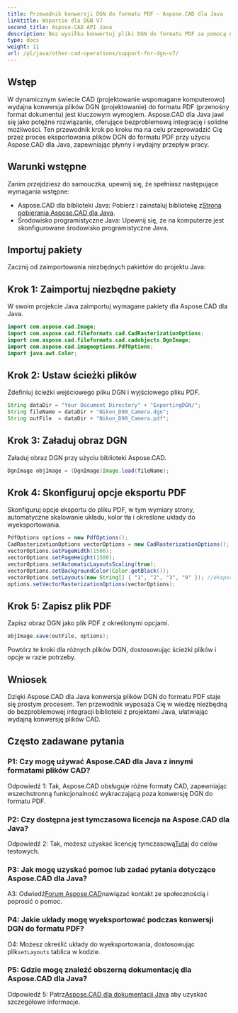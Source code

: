 ```yaml
---
title: Przewodnik konwersji DGN do formatu PDF - Aspose.CAD dla Java
linktitle: Wsparcie dla DGN V7
second_title: Aspose.CAD API Java
description: Bez wysiłku konwertuj pliki DGN do formatu PDF za pomocą Aspose.CAD dla Java. Postępuj zgodnie z naszym przewodnikiem krok po kroku, aby uzyskać bezproblemową integrację i efektywny przepływ pracy.
type: docs
weight: 11
url: /pl/java/other-cad-operations/support-for-dgn-v7/
---
```

## Wstęp

W dynamicznym świecie CAD (projektowanie wspomagane komputerowo) wydajna konwersja plików DGN (projektowanie) do formatu PDF (przenośny format dokumentu) jest kluczowym wymogiem. Aspose.CAD dla Java jawi się jako potężne rozwiązanie, oferujące bezproblemową integrację i solidne możliwości. Ten przewodnik krok po kroku ma na celu przeprowadzić Cię przez proces eksportowania plików DGN do formatu PDF przy użyciu Aspose.CAD dla Java, zapewniając płynny i wydajny przepływ pracy.

## Warunki wstępne

Zanim przejdziesz do samouczka, upewnij się, że spełniasz następujące wymagania wstępne:
-  Aspose.CAD dla biblioteki Java: Pobierz i zainstaluj bibliotekę z[Strona pobierania Aspose.CAD dla Java](https://releases.aspose.com/cad/java/).
- Środowisko programistyczne Java: Upewnij się, że na komputerze jest skonfigurowane środowisko programistyczne Java.

## Importuj pakiety

Zacznij od zaimportowania niezbędnych pakietów do projektu Java:

## Krok 1: Zaimportuj niezbędne pakiety

W swoim projekcie Java zaimportuj wymagane pakiety dla Aspose.CAD dla Java.
```java
import com.aspose.cad.Image;
import com.aspose.cad.fileformats.cad.CadRasterizationOptions;
import com.aspose.cad.fileformats.cad.cadobjects.DgnImage;
import com.aspose.cad.imageoptions.PdfOptions;
import java.awt.Color;
```

## Krok 2: Ustaw ścieżki plików

Zdefiniuj ścieżki wejściowego pliku DGN i wyjściowego pliku PDF.

```java
String dataDir = "Your Document Directory" + "ExportingDGN/";
String fileName = dataDir + "Nikon_D90_Camera.dgn";
String outFile  = dataDir + "Nikon_D90_Camera.pdf";
```

## Krok 3: Załaduj obraz DGN

Załaduj obraz DGN przy użyciu biblioteki Aspose.CAD.

```java
DgnImage objImage = (DgnImage)Image.load(fileName);
```

## Krok 4: Skonfiguruj opcje eksportu PDF

Skonfiguruj opcje eksportu do pliku PDF, w tym wymiary strony, automatyczne skalowanie układu, kolor tła i określone układy do wyeksportowania.

```java
PdfOptions options = new PdfOptions();
CadRasterizationOptions vectorOptions = new CadRasterizationOptions();
vectorOptions.setPageWidth(1500);
vectorOptions.setPageHeight(1500);
vectorOptions.setAutomaticLayoutsScaling(true);
vectorOptions.setBackgroundColor(Color.getBlack());
vectorOptions.setLayouts(new String[] { "1", "2", "3", "9" }); //eksportuj tylko 4 widoki (1,2,3 i 9).
options.setVectorRasterizationOptions(vectorOptions);
```

## Krok 5: Zapisz plik PDF

Zapisz obraz DGN jako plik PDF z określonymi opcjami.

```java
objImage.save(outFile, options);
```

Powtórz te kroki dla różnych plików DGN, dostosowując ścieżki plików i opcje w razie potrzeby.

## Wniosek

Dzięki Aspose.CAD dla Java konwersja plików DGN do formatu PDF staje się prostym procesem. Ten przewodnik wyposaża Cię w wiedzę niezbędną do bezproblemowej integracji biblioteki z projektami Java, ułatwiając wydajną konwersję plików CAD.

## Często zadawane pytania

### P1: Czy mogę używać Aspose.CAD dla Java z innymi formatami plików CAD?

Odpowiedź 1: Tak, Aspose.CAD obsługuje różne formaty CAD, zapewniając wszechstronną funkcjonalność wykraczającą poza konwersję DGN do formatu PDF.

### P2: Czy dostępna jest tymczasowa licencja na Aspose.CAD dla Java?

 Odpowiedź 2: Tak, możesz uzyskać licencję tymczasową[Tutaj](https://purchase.aspose.com/temporary-license/) do celów testowych.

### P3: Jak mogę uzyskać pomoc lub zadać pytania dotyczące Aspose.CAD dla Java?

 A3: Odwiedź[Forum Aspose.CAD](https://forum.aspose.com/c/cad/19)nawiązać kontakt ze społecznością i poprosić o pomoc.

### P4: Jakie układy mogę wyeksportować podczas konwersji DGN do formatu PDF?

 O4: Możesz określić układy do wyeksportowania, dostosowując plik`setLayouts` tablica w kodzie.

### P5: Gdzie mogę znaleźć obszerną dokumentację dla Aspose.CAD dla Java?

 Odpowiedź 5: Patrz[Aspose.CAD dla dokumentacji Java](https://reference.aspose.com/cad/java/) aby uzyskać szczegółowe informacje.